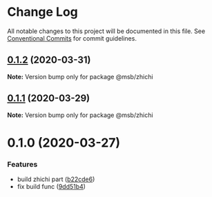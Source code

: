 # Change Log

All notable changes to this project will be documented in this file.
See [Conventional Commits](https://conventionalcommits.org) for commit guidelines.

## [0.1.2](https://gitlab.meishubao.com/msb-fe/msb-library/compare/@msb/zhichi@0.1.1...@msb/zhichi@0.1.2) (2020-03-31)

**Note:** Version bump only for package @msb/zhichi





## [0.1.1](https://gitlab.meishubao.com/msb-fe/msb-library/compare/@msb/zhichi@0.1.0...@msb/zhichi@0.1.1) (2020-03-29)

**Note:** Version bump only for package @msb/zhichi





# 0.1.0 (2020-03-27)


### Features

* build zhichi part ([b22cde6](https://gitlab.meishubao.com/msb-fe/msb-library/commit/b22cde683e507c17dbe15b2ffb84f4d25d5457c9))
* fix build func ([9dd51b4](https://gitlab.meishubao.com/msb-fe/msb-library/commit/9dd51b4939506263470a9d0cae0d06c15e342be5))
